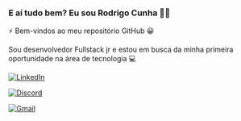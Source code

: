 ### E aí tudo bem? Eu sou Rodrigo Cunha 👋🏼

⚡ Bem-vindos ao meu repositório GitHub 😀

Sou desenvolvedor Fullstack jr e estou em busca da minha primeira oportunidade na área de tecnologia 💻 

[![LinkedIn](https://img.shields.io/badge/LinkedIn-0077B5?style=for-the-badge&logo=linkedin&logoColor=white)](linkedin.com/in/rodsluizz)

[![Discord](https://img.shields.io/badge/Discord-7289DA?style=for-the-badge&logo=discord&logoColor=white)](https://discord.gg/3upDGYP5)

[![Gmail](https://img.shields.io/badge/Gmail-D14836?style=for-the-badge&logo=gmail&logoColor=white)](rodrigoluizcferreira@gmail.com)





